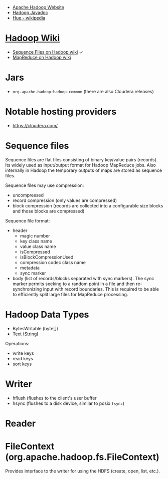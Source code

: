 - [Apache Hadoop Website](http://hadoop.apache.org/)
- [Hadoop Javadoc](http://hadoop.apache.org/docs/current/api/)
- [Hue - wikipedia](https://en.wikipedia.org/wiki/Hue_(Hadoop))

# [Hadoop Wiki](https://wiki.apache.org/hadoop)
- [Sequence Files on Hadoop wiki](https://wiki.apache.org/hadoop/SequenceFile) ✓
- [MapReduce on Hadoop wiki](https://wiki.apache.org/hadoop/MapReduce)

# Jars
- `org.apache.hadoop:hadoop-common` (there are also Cloudera releases)

# Notable hosting providers
- https://cloudera.com/

# Sequence files
Sequence files are flat files consisting of binary key/value pairs (records). Its widely used as input/output format for Hadoop MapReduce jobs. Also internally in Hadoop the temporary outputs of maps are stored as sequence files.

Sequence files may use compression:
- uncompressed
- record compression (only values are compressed)
- block compression (records are collected into a configurable size blocks and those blocks are compressed)

Sequence file format:
- header
    + magic number
    + key class name
    + value class name
    + isCompressed
    + isBlockCompressionUsed
    + compression codec class name
    + metadata
    + sync marker
- body (list of records/blocks separated with sync markers). The sync marker permits seeking to a random point in a file and then re-synchronizing input with record boundaries. This is required to be able to efficiently split large files for MapReduce processing.

# Hadoop Data Types
- BytesWritable (byte[])
- Text (String)

Operations:
- write keys
- read keys
- sort keys

# Writer
- hflush (flushes to the client's user buffer
- hsync (flushes to a disk device, similar to posix `fsync`)

# Reader

# FileContext (org.apache.hadoop.fs.FileContext)
Provides interface to the writer for using the HDFS (create, open, list, etc.).

